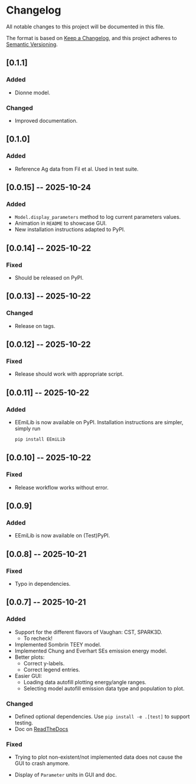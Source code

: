 # Changelog

All notable changes to this project will be documented in this file.

The format is based on [Keep a Changelog](https://keepachangelog.com/en/1.1.0/),
and this project adheres to [Semantic Versioning](https://semver.org/spec/v2.0.0.html).

## [0.1.1]

### Added

- Dionne model.

### Changed

- Improved documentation.

## [0.1.0]

### Added

- Reference Ag data from Fil et al.
  Used in test suite.

## [0.0.15] -- 2025-10-24

### Added

- `Model.display_parameters` method to log current parameters values.
- Animation in `README` to showcase GUI.
- New installation instructions adapted to PyPI.

## [0.0.14] -- 2025-10-22

### Fixed

- Should be released on PyPI.

## [0.0.13] -- 2025-10-22

### Changed

- Release on tags.

## [0.0.12] -- 2025-10-22

### Fixed

- Release should work with appropriate script.

## [0.0.11] -- 2025-10-22

### Added

- EEmiLib is now available on PyPI. Installation instructions are simpler,
  simply run

  ```bash
  pip install EEmiLib
  ```

## [0.0.10] -- 2025-10-22

### Fixed

- Release workflow works without error.

## [0.0.9]

### Added

- EEmiLib is now available on (Test)PyPI.

## [0.0.8] -- 2025-10-21

### Fixed

- Typo in dependencies.

## [0.0.7] -- 2025-10-21

### Added

- Support for the different flavors of Vaughan: CST, SPARK3D.
  - To recheck!
- Implemented Sombrin TEEY model.
- Implemented Chung and Everhart SEs emission energy model.
- Better plots:
  - Correct y-labels.
  - Correct legend entries.
- Easier GUI:
  - Loading data autofill plotting energy/angle ranges.
  - Selecting model autofill emission data type and population to plot.

### Changed

- Defined optional dependencies.
  Use `pip install -e .[test]` to support testing.
- Doc on [ReadTheDocs](https://eemilib.readthedocs.io/en/docs-rtd/index.html)

### Fixed

- Trying to plot non-existent/not implemented data does not cause the GUI to
  crash anymore.
- Display of `Parameter` units in GUI and doc.

    <!-- ## [0.0.0] 1312-01-01 -->
    <!---->
    <!-- ### Added -->
    <!---->
    <!-- ### Changed -->
    <!---->
    <!-- ### Deprecated -->
    <!---->
    <!-- ### Removed -->
    <!---->
    <!-- ### Fixed -->
    <!---->
    <!-- ### Security -->
